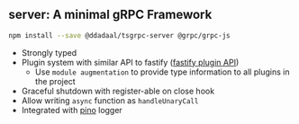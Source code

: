 ## server: A minimal gRPC Framework

```bash
npm install --save @ddadaal/tsgrpc-server @grpc/grpc-js
```

- Strongly typed
- Plugin system with similar API to fastify ([fastify plugin API](https://www.fastify.io/docs/latest/Plugins/))
  - Use `module augmentation` to provide type information to all plugins in the project
- Graceful shutdown with register-able on close hook
- Allow writing `async` function as `handleUnaryCall`
- Integrated with [pino](https://github.com/pinojs/pino) logger